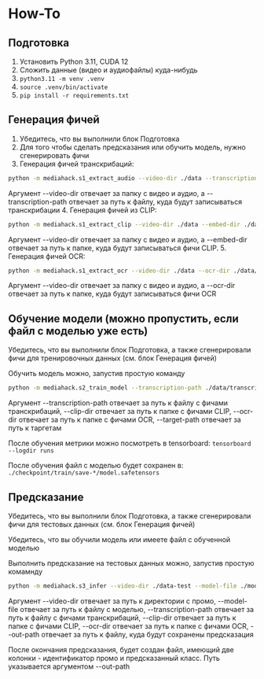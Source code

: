 # How-To

## Подготовка
1. Установить Python 3.11, CUDA 12
2. Сложить данные (видео и аудиофайлы) куда-нибудь 
3. `python3.11 -m venv .venv`
4. `source .venv/bin/activate`
5. `pip install -r requirements.txt`

## Генерация фичей
1. Убедитесь, что вы выполнили блок Подготовка
2. Для того чтобы сделать предсказания или обучить модель, нужно сгенерировать фичи
3. Генерация фичей транскрибаций:
```bash
python -m mediahack.s1_extract_audio --video-dir ./data --transcription-path ./data/transcriptions.csv
```
Аргумент --video-dir отвечает за папку с видео и аудио, а --transcription-path отвечает за путь к файлу, куда будут записываться транскрибации 
4. Генерация фичей из CLIP:
```bash
python -m mediahack.s1_extract_clip --video-dir ./data --embed-dir ./data/clip_embeddings
```
Аргумент --video-dir отвечает за папку с видео и аудио, а --embed-dir отвечает за путь к папке, куда будут записываться фичи CLIP.
5. Генерация фичей OCR:
```bash
python -m mediahack.s1_extract_ocr --video-dir ./data --ocr-dir ./data/ocr_data
```
Аргумент --video-dir отвечает за папку с видео и аудио, а --ocr-dir отвечает за путь к папке, куда будут записываться фичи OCR


## Обучение модели (можно пропустить, если файл с моделью уже есть)
Убедитесь, что вы выполнили блок Подготовка, а также сгенерировали фичи для тренировочных данных (см. блок Генерация фичей)

Обучить модель можно, запустив простую команду
```bash
python -m mediahack.s2_train_model --transcription-path ./data/transcriptions.csv --clip-dir ./data/clip_embeddings --ocr-dir ./data/ocr_data --target-path ./data/train_segments.csv
```
Аргумент --transcription-path отвечает за путь к файлу с фичами транскрибаций, --clip-dir отвечает за путь к папке с фичами CLIP, --ocr-dir отвечает за путь к папке с фичами OCR, --target-path отвечает за путь к таргетам

После обучения метрики можно посмотреть в tensorboard: `tensorboard --logdir runs`

После обучения файл с моделью будет сохранен в: `./checkpoint/train/save-*/model.safetensors`


## Предсказание
Убедитесь, что вы выполнили блок Подготовка, а также сгенерировали фичи для тестовых данных (см. блок Генерация фичей)

Убедитесь, что вы обучили модель или имеете файл с обученной моделью

Выполнить предсказание на тестовых данных можно, запустив простую комамнду
```bash
python -m mediahack.s3_infer --video-dir ./data-test --model-file ./model.safetensors --transcription-path ./data-test/transcriptions.csv --clip-dir ./data-test/clip_embeddings --ocr-dir ./data-test/ocr_data --out-path ./predict.csv
```
Аргумент --video-dir отвечает за путь к директории с промо, --model-file отвечает за путь к файлу с моделью, --transcription-path отвечает за путь к файлу с фичами транскрибаций, --clip-dir отвечает за путь к папке с фичами CLIP, --ocr-dir отвечает за путь к папке с фичами OCR, --out-path отвечает за путь к файлу, куда будут сохранены предсказация

После окончания предсказания, будет создан файл, имеющий две колонки - идентификатор промо и предсказанный класс. Путь указывается аргументом --out-path
